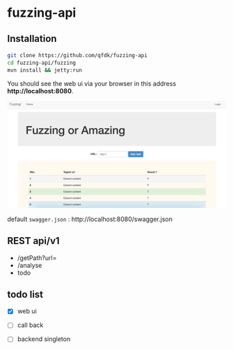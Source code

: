 # fuzzing-api


## Installation

```bash
git clone https://github.com/qfdk/fuzzing-api
cd fuzzing-api/fuzzing
mvn install && jetty:run
```

You should see the web ui via your browser in this address **http://localhost:8080**.

![](img/img1.png)

default `swagger.json` : http://localhost:8080/swagger.json


## REST api/v1

- /getPath?url=
- /analyse
- todo

## todo list

- [X] web ui
- [ ] call back
- [ ] backend singleton


